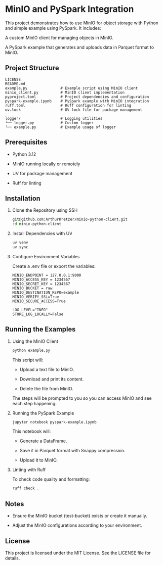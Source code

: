 # MinIO and PySpark Integration

This project demonstrates how to use MinIO for object storage with Python and simple example using PySpark. It includes:

A custom MinIO client for managing objects in MinIO.

A PySpark example that generates and uploads data in Parquet format to MinIO.

## Project Structure

```text
LICENSE
README.md
example.py               # Example script using MinIO client
minio_client.py          # MinIO client implementation
pyproject.toml           # Project dependencies and configuration
pyspark-example.ipynb    # PySpark example with MinIO integration
ruff.toml                # Ruff configuration for linting
uv.lock                  # UV lock file for package management

logger/                  # Logging utilities
└── logger.py            # Custom logger
└── example.py           # Example usage of logger
```

## Prerequisites

- Python 3.12

- MinIO running locally or remotely

- UV for package management

- Ruff for linting

## Installation

1. Clone the Repository using SSH

    ```bash
    git@github.com:ArthurKretzer/minio-python-client.git
    cd minio-python-client
    ```

2. Install Dependencies with UV

    ```bash
    uv venv
    uv sync
    ```

3. Configure Environment Variables

    Create a .env file or export the variables:

    ```text
    MINIO_ENDPOINT = 127.0.0.1:9000
    MINIO_ACCESS_KEY = 1234567
    MINIO_SECRET_KEY = 1234567
    MINIO_BUCKET = raw
    MINIO_DESTINATION_REPO=example
    MINIO_VERIFY_SSL=True
    MINIO_SECURE_ACCESS=True

    LOG_LEVEL="INFO"
    STORE_LOG_LOCALLY=False
    ```

## Running the Examples

1. Using the MinIO Client

    ```bash
    python example.py
    ```

    This script will:

    - Upload a text file to MinIO.

    - Download and print its content.

    - Delete the file from MinIO.

    The steps will be prompted to you so you can access MinIO and see each step happening.

2. Running the PySpark Example

    ```bash
    jupyter notebook pyspark-example.ipynb
    ```

    This notebook will:

    - Generate a DataFrame.

    - Save it in Parquet format with Snappy compression.

    - Upload it to MinIO.

3. Linting with Ruff

    To check code quality and formatting:

    ```bash
    ruff check .
    ```

## Notes

- Ensure the MinIO bucket (test-bucket) exists or create it manually.

- Adjust the MinIO configurations according to your environment.

## License

This project is licensed under the MIT License. See the LICENSE file for details.
